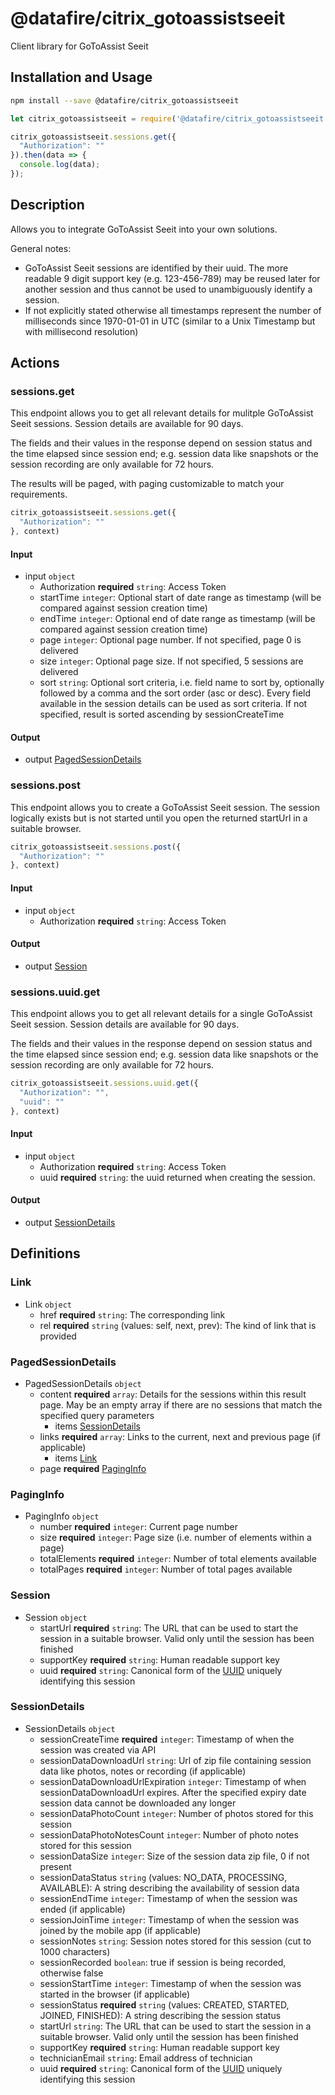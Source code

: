 # @datafire/citrix_gotoassistseeit

Client library for GoToAssist Seeit

## Installation and Usage
```bash
npm install --save @datafire/citrix_gotoassistseeit
```
```js
let citrix_gotoassistseeit = require('@datafire/citrix_gotoassistseeit').create();

citrix_gotoassistseeit.sessions.get({
  "Authorization": ""
}).then(data => {
  console.log(data);
});
```

## Description

<p>Allows you to integrate GoToAssist Seeit into your own solutions.</p><p>General notes:<ul><li>GoToAssist Seeit sessions are identified by their uuid. The more readable 9 digit support key (e.g. 123-456-789) may be reused later for another session and thus cannot be used to unambiguously identify a session.</li><li>If not explicitly stated otherwise all timestamps represent the number of milliseconds since 1970-01-01 in UTC (similar to a Unix Timestamp but with millisecond resolution)</li></ul></p>

## Actions

### sessions.get
<p>This endpoint allows you to get all relevant details for mulitple GoToAssist Seeit sessions. Session details are available for 90 days.</p></p>The fields and their values in the response depend on session status and the time elapsed since session end; e.g. session data like snapshots or the session recording are only available for 72 hours.</p><p>The results will be paged, with paging customizable to match your requirements.</p>


```js
citrix_gotoassistseeit.sessions.get({
  "Authorization": ""
}, context)
```

#### Input
* input `object`
  * Authorization **required** `string`: Access Token
  * startTime `integer`: Optional start of date range as timestamp (will be compared against session creation time)
  * endTime `integer`: Optional end of date range as timestamp (will be compared against session creation time)
  * page `integer`: Optional page number. If not specified, page 0 is delivered
  * size `integer`: Optional page size. If not specified, 5 sessions are delivered
  * sort `string`: Optional sort criteria, i.e. field name to sort by, optionally followed by a comma and the sort order (asc or desc). Every field available in the session details can be used as sort criteria. If not specified, result is sorted ascending by sessionCreateTime

#### Output
* output [PagedSessionDetails](#pagedsessiondetails)

### sessions.post
This endpoint allows you to create a GoToAssist Seeit session. The session logically exists but is not started until you open the returned startUrl in a suitable browser.


```js
citrix_gotoassistseeit.sessions.post({
  "Authorization": ""
}, context)
```

#### Input
* input `object`
  * Authorization **required** `string`: Access Token

#### Output
* output [Session](#session)

### sessions.uuid.get
<p>This endpoint allows you to get all relevant details for a single GoToAssist Seeit session. Session details are available for 90 days.</p><p>The fields and their values in the response depend on session status and the time elapsed since session end; e.g. session data like snapshots or the session recording are only available for 72 hours.</p>


```js
citrix_gotoassistseeit.sessions.uuid.get({
  "Authorization": "",
  "uuid": ""
}, context)
```

#### Input
* input `object`
  * Authorization **required** `string`: Access Token
  * uuid **required** `string`: the uuid returned when creating the session.

#### Output
* output [SessionDetails](#sessiondetails)



## Definitions

### Link
* Link `object`
  * href **required** `string`: The corresponding link
  * rel **required** `string` (values: self, next, prev): The kind of link that is provided

### PagedSessionDetails
* PagedSessionDetails `object`
  * content **required** `array`: Details for the sessions within this result page. May be an empty array if there are no sessions that match the specified query parameters
    * items [SessionDetails](#sessiondetails)
  * links **required** `array`: Links to the current, next and previous page (if applicable)
    * items [Link](#link)
  * page **required** [PagingInfo](#paginginfo)

### PagingInfo
* PagingInfo `object`
  * number **required** `integer`: Current page number
  * size **required** `integer`: Page size (i.e. number of elements within a page)
  * totalElements **required** `integer`: Number of total elements available
  * totalPages **required** `integer`: Number of total pages available

### Session
* Session `object`
  * startUrl **required** `string`: The URL that can be used to start the session in a suitable browser. Valid only until the session has been finished
  * supportKey **required** `string`: Human readable support key
  * uuid **required** `string`: Canonical form of the [UUID](http://en.wikipedia.org/wiki/Universally_unique_identifier) uniquely identifying this session

### SessionDetails
* SessionDetails `object`
  * sessionCreateTime **required** `integer`: Timestamp of when the session was created via API
  * sessionDataDownloadUrl `string`: Url of zip file containing session data like photos, notes or recording (if applicable)
  * sessionDataDownloadUrlExpiration `integer`: Timestamp of when sessionDataDownloadUrl expires. After the specified expiry date session data cannot be downloaded any longer
  * sessionDataPhotoCount `integer`: Number of photos stored for this session
  * sessionDataPhotoNotesCount `integer`: Number of photo notes stored for this session
  * sessionDataSize `integer`: Size of the session data zip file, 0 if not present
  * sessionDataStatus `string` (values: NO_DATA, PROCESSING, AVAILABLE): A string describing the availability of session data
  * sessionEndTime `integer`: Timestamp of when the session was ended (if applicable)
  * sessionJoinTime `integer`: Timestamp of when the session was joined by the mobile app (if applicable)
  * sessionNotes `string`: Session notes stored for this session (cut to 1000 characters)
  * sessionRecorded `boolean`: true if session is being recorded, otherwise false
  * sessionStartTime `integer`: Timestamp of when the session was started in the browser (if applicable)
  * sessionStatus **required** `string` (values: CREATED, STARTED, JOINED, FINISHED): A string describing the session status
  * startUrl `string`: The URL that can be used to start the session in a suitable browser. Valid only until the session has been finished
  * supportKey **required** `string`: Human readable support key
  * technicianEmail `string`: Email address of technician
  * uuid **required** `string`: Canonical form of the [UUID](http://en.wikipedia.org/wiki/Universally_unique_identifier) uniquely identifying this session


